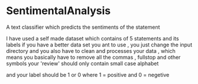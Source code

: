 # SentimentalAnalysis
A text classifier which predicts the sentiments of the statement

I have used a self made dataset which contains of 5 statements and its labels
if you have a better data set you ant to use , you just change the input directory
and you also have to clean and processes your data , which means you basically have to remove all the commas , fullstop and other symbols
your 'review' should only contain small case alphabet

and your label should be 1 or 0 where
1 = positive and
0 = negetive
